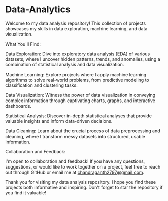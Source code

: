 # Data-Analytics
 Welcome to my data analysis repository! This collection of projects showcases my skills in data exploration, machine learning, and data visualization.

What You'll Find:

Data Exploration: Dive into exploratory data analysis (EDA) of various datasets, where I uncover hidden patterns, trends, and anomalies, using a combination of statistical analysis and data visualization.

Machine Learning: Explore projects where I apply machine learning algorithms to solve real-world problems, from predictive modeling to classification and clustering tasks.

Data Visualization: Witness the power of data visualization in conveying complex information through captivating charts, graphs, and interactive dashboards.

Statistical Analysis: Discover in-depth statistical analyses that provide valuable insights and inform data-driven decisions.

Data Cleaning: Learn about the crucial process of data preprocessing and cleaning, where I transform messy datasets into structured, usable information.


Collaboration and Feedback:

I'm open to collaboration and feedback! If you have any questions, suggestions, or would like to work together on a project, feel free to reach out through GitHub or email me at chandraganth2797@gmail.com.

Thank you for visiting my data analysis repository. I hope you find these projects both informative and inspiring. Don't forget to star the repository if you find it valuable!
